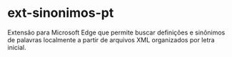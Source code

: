 # ext-sinonimos-pt
Extensão para Microsoft Edge que permite buscar definições e sinônimos de palavras localmente a partir de arquivos XML organizados por letra inicial. 
